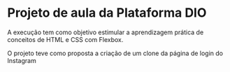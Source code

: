 # Projeto de aula da Plataforma DIO


A execução tem como objetivo estimular a aprendizagem prática de conceitos de HTML e CSS com Flexbox.


O projeto teve como proposta a criação de um clone da página de login do Instagram
